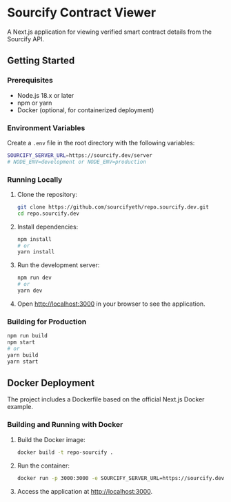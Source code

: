 # Sourcify Contract Viewer

A Next.js application for viewing verified smart contract details from the Sourcify API.

## Getting Started

### Prerequisites

- Node.js 18.x or later
- npm or yarn
- Docker (optional, for containerized deployment)

### Environment Variables

Create a `.env` file in the root directory with the following variables:

```bash
SOURCIFY_SERVER_URL=https://sourcify.dev/server
# NODE_ENV=development or NODE_ENV=production
```

### Running Locally

1. Clone the repository:

   ```bash
   git clone https://github.com/sourcifyeth/repo.sourcify.dev.git
   cd repo.sourcify.dev
   ```

2. Install dependencies:

   ```bash
   npm install
   # or
   yarn install
   ```

3. Run the development server:

   ```bash
   npm run dev
   # or
   yarn dev
   ```

4. Open [http://localhost:3000](http://localhost:3000) in your browser to see the application.

### Building for Production

```bash
npm run build
npm start
# or
yarn build
yarn start
```

## Docker Deployment

The project includes a Dockerfile based on the official Next.js Docker example.

### Building and Running with Docker

1. Build the Docker image:

   ```bash
   docker build -t repo-sourcify .
   ```

2. Run the container:

   ```bash
   docker run -p 3000:3000 -e SOURCIFY_SERVER_URL=https://sourcify.dev/server sourcify-contract-viewer
   ```

3. Access the application at [http://localhost:3000](http://localhost:3000).
